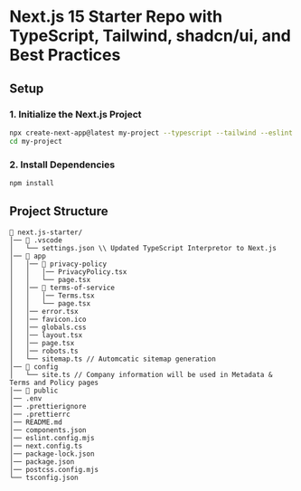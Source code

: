 # Next.js 15 Starter Repo with TypeScript, Tailwind, shadcn/ui, and Best Practices

## Setup

### 1. Initialize the Next.js Project

```sh
npx create-next-app@latest my-project --typescript --tailwind --eslint
cd my-project
```

### 2. Install Dependencies

```sh
npm install
```

## Project Structure

```tsx
📂 next.js-starter/
│── 📂 .vscode
│   └── settings.json \\ Updated TypeScript Interpretor to Next.js
│── 📂 app
│   │── 📂 privacy-policy
│   │   │── PrivacyPolicy.tsx
│   │   └── page.tsx
│   │── 📂 terms-of-service
│   │   │── Terms.tsx
│   │   └── page.tsx
│   │── error.tsx
│   │── favicon.ico
│   │── globals.css
│   │── layout.tsx
│   │── page.tsx
│   │── robots.ts
│   └── sitemap.ts // Automcatic sitemap generation
│── 📂 config
│   └── site.ts // Company information will be used in Metadata & Terms and Policy pages
│── 📂 public
│── .env
│── .prettierignore
│── .prettierrc
│── README.md
│── components.json
│── eslint.config.mjs
│── next.config.ts
│── package-lock.json
│── package.json
│── postcss.config.mjs
└── tsconfig.json
```
